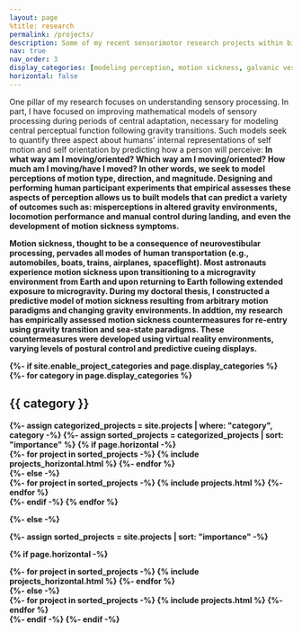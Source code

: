 ```yaml
---
layout: page
%title: research
permalink: /projects/
description: Some of my recent sensorimotor research projects within bioastronautics
nav: true
nav_order: 3
display_categories: [modeling perception, motion sickness, galvanic vestibular stimulation, NASA experience]
horizontal: false
---
```


One pillar of my research focuses on understanding sensory processing. In part, I have focused on improving mathematical models of sensory processing during periods of central adaptation, necessary for modeling central perceptual function following gravity transitions. Such models seek to quantify three aspect about humans' internal representations of self motion and self orientation by predicting how a person will perceive: <b>In what way am I moving/oriented? Which way am I moving/oriented? How much am I moving/have I moved? <b> In other words, we seek to model perceptions of <b>motion type, direction, and magnitude.<b> Designing and performing human participant experiments that empirical assesses these aspects of perception allows us to built models that can predict a variety of outcomes such as: misperceptions in altered gravity environments, locomotion performance and manual control during landing, and even the development of motion sickness symptoms.

Motion sickness, thought to be a consequence of neurovestibular processing, pervades all modes of human transportation (e.g., automobiles, boats, trains, airplanes, spaceflight). Most astronauts experience motion sickness upon transitioning to a microgravity environment from Earth and upon returning to Earth following extended exposure to microgravity. During my doctoral thesis, I constructed a predictive model of motion sickness resulting from arbitrary motion paradigms and changing gravity environments. In addtion, my research has empirically assessed motion sickness countermeasures for re-entry using gravity transition and sea-state paradigms. These countermeasures were developed using virtual reality environments, varying levels of postural control and predictive cueing displays.

<!-- pages/projects.md -->
<div class="projects">
{%- if site.enable_project_categories and page.display_categories %}
  <!-- Display categorized projects -->
  {%- for category in page.display_categories %}
  <h2 class="category">{{ category }}</h2>
  {%- assign categorized_projects = site.projects | where: "category", category -%}
  {%- assign sorted_projects = categorized_projects | sort: "importance" %}
  <!-- Generate cards for each project -->
  {% if page.horizontal -%}
  <div class="container">
    <div class="row row-cols-2">
    {%- for project in sorted_projects -%}
      {% include projects_horizontal.html %}
    {%- endfor %}
    </div>
  </div>
  {%- else -%}
  <div class="grid">
    {%- for project in sorted_projects -%}
      {% include projects.html %}
    {%- endfor %}
  </div>
  {%- endif -%}
  {% endfor %}

{%- else -%}
<!-- Display projects without categories -->
  {%- assign sorted_projects = site.projects | sort: "importance" -%}
  <!-- Generate cards for each project -->
  {% if page.horizontal -%}
  <div class="container">
    <div class="row row-cols-2">
    {%- for project in sorted_projects -%}
      {% include projects_horizontal.html %}
    {%- endfor %}
    </div>
  </div>
  {%- else -%}
  <div class="grid">
    {%- for project in sorted_projects -%}
      {% include projects.html %}
    {%- endfor %}
  </div>
  {%- endif -%}
{%- endif -%}
</div>
